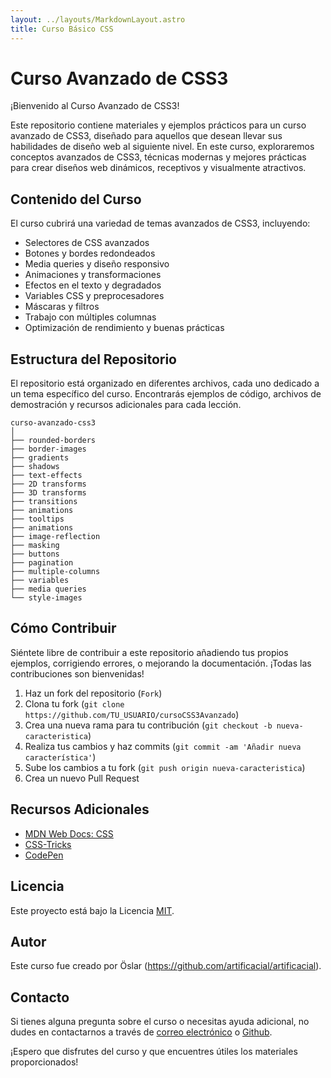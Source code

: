 ```yaml
---
layout: ../layouts/MarkdownLayout.astro
title: Curso Básico CSS
---
```


# Curso Avanzado de CSS3

¡Bienvenido al Curso Avanzado de CSS3!

Este repositorio contiene materiales y ejemplos prácticos para un curso avanzado de CSS3, diseñado para aquellos que desean llevar sus habilidades de diseño web al siguiente nivel. En este curso, exploraremos conceptos avanzados de CSS3, técnicas modernas y mejores prácticas para crear diseños web dinámicos, receptivos y visualmente atractivos.

## Contenido del Curso

El curso cubrirá una variedad de temas avanzados de CSS3, incluyendo:

- Selectores de CSS avanzados
- Botones y bordes redondeados
- Media queries y diseño responsivo
- Animaciones y transformaciones
- Efectos en el texto y degradados
- Variables CSS y preprocesadores
- Máscaras y filtros
- Trabajo con múltiples columnas
- Optimización de rendimiento y buenas prácticas

## Estructura del Repositorio

El repositorio está organizado en diferentes archivos, cada uno dedicado a un tema específico del curso. Encontrarás ejemplos de código, archivos de demostración y recursos adicionales para cada lección.

```
curso-avanzado-css3
│
├── rounded-borders
├── border-images
├── gradients
├── shadows
├── text-effects
├── 2D transforms
├── 3D transforms
├── transitions
├── animations
├── tooltips
├── animations
├── image-reflection
├── masking
├── buttons
├── pagination
├── multiple-columns
├── variables
├── media queries
└── style-images
```

## Cómo Contribuir

Siéntete libre de contribuir a este repositorio añadiendo tus propios ejemplos, corrigiendo errores, o mejorando la documentación. ¡Todas las contribuciones son bienvenidas!

1. Haz un fork del repositorio (`Fork`)
2. Clona tu fork (`git clone https://github.com/TU_USUARIO/cursoCSS3Avanzado`)
3. Crea una nueva rama para tu contribución (`git checkout -b nueva-caracteristica`)
4. Realiza tus cambios y haz commits (`git commit -am 'Añadir nueva característica'`)
5. Sube los cambios a tu fork (`git push origin nueva-caracteristica`)
6. Crea un nuevo Pull Request

## Recursos Adicionales

- [MDN Web Docs: CSS](https://developer.mozilla.org/en-US/docs/Web/CSS)
- [CSS-Tricks](https://css-tricks.com/)
- [CodePen](https://codepen.io/)

## Licencia

Este proyecto está bajo la Licencia [MIT](https://github.com/artificacial/cursoCSS3Avanzado/blob/main/LICENSE).

## Autor

Este curso fue creado por Öslar (https://github.com/artificacial/artificacial).

## Contacto

Si tienes alguna pregunta sobre el curso o necesitas ayuda adicional, no dudes en contactarnos a través de [correo electrónico](mailto:artificacial.tk@gmail.com) o [Github](https://github.com/artificacial/artificacial).

¡Espero que disfrutes del curso y que encuentres útiles los materiales proporcionados!
